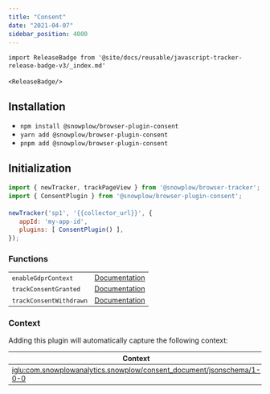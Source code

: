 ```yaml
---
title: "Consent"
date: "2021-04-07"
sidebar_position: 4000
---
```


```mdx-code-block
import ReleaseBadge from '@site/docs/reusable/javascript-tracker-release-badge-v3/_index.md'

<ReleaseBadge/>
```

## Installation

- `npm install @snowplow/browser-plugin-consent`
- `yarn add @snowplow/browser-plugin-consent`
- `pnpm add @snowplow/browser-plugin-consent`

## Initialization

```javascript
import { newTracker, trackPageView } from '@snowplow/browser-tracker';
import { ConsentPlugin } from '@snowplow/browser-plugin-consent';

newTracker('sp1', '{{collector_url}}', { 
   appId: 'my-app-id', 
   plugins: [ ConsentPlugin() ],
});
```

### Functions

<table class="has-fixed-layout"><tbody><tr><td><code>enableGdprContext</code></td><td><a href="/docs/collecting-data/collecting-from-own-applications/javascript-trackers/web-tracker/previous-versions/browser-tracker-v3-reference/tracking-events/#gdpr-context">Documentation</a></td></tr><tr><td><code>trackConsentGranted</code></td><td><a href="/docs/collecting-data/collecting-from-own-applications/javascript-trackers/web-tracker/previous-versions/browser-tracker-v3-reference/tracking-events/#trackConsentGranted">Documentation</a></td></tr><tr><td><code>trackConsentWithdrawn</code></td><td><a href="/docs/collecting-data/collecting-from-own-applications/javascript-trackers/web-tracker/previous-versions/browser-tracker-v3-reference/tracking-events/#trackConsentWithdrawn">Documentation</a></td></tr></tbody></table>

### Context

Adding this plugin will automatically capture the following context:

| Context                                                                                                                                                                                                 | Example                                           |
|---------------------------------------------------------------------------------------------------------------------------------------------------------------------------------------------------------|---------------------------------------------------|
| [iglu:com.snowplowanalytics.snowplow/consent_document/jsonschema/1-0-0](https://github.com/snowplow/iglu-central/blob/master/schemas/com.snowplowanalytics.snowplow/consent_document/jsonschema/1-0-0) | ![](images/Screenshot-2021-03-28-at-20.04.43.png) |
